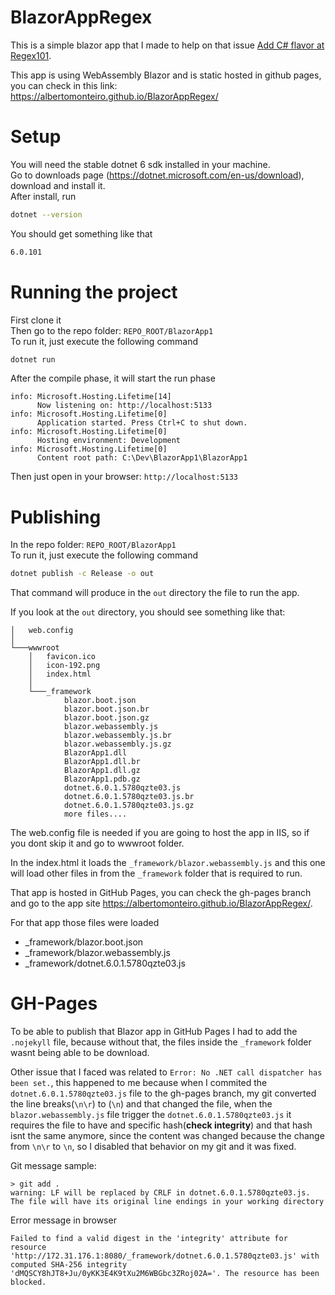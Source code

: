 # BlazorAppRegex

This is a simple blazor app that I made to help on that issue [Add C# flavor at Regex101](https://github.com/firasdib/Regex101/issues/156).

This app is using WebAssembly Blazor and is static hosted in github pages, you can check in this link: https://albertomonteiro.github.io/BlazorAppRegex/

# Setup

You will need the stable dotnet 6 sdk installed in your machine.
<br>
Go to downloads page (https://dotnet.microsoft.com/en-us/download), download and install it.
<br>
After install, run 
```bash
dotnet --version
```
You should get something like that
```bash
6.0.101
```

# Running the project

First clone it
<br>
Then go to the repo folder: `REPO_ROOT/BlazorApp1`
<br>
To run it, just execute the following command
```bash
dotnet run
```
After the compile phase, it will start the run phase
```
info: Microsoft.Hosting.Lifetime[14]
      Now listening on: http://localhost:5133
info: Microsoft.Hosting.Lifetime[0]
      Application started. Press Ctrl+C to shut down.
info: Microsoft.Hosting.Lifetime[0]
      Hosting environment: Development
info: Microsoft.Hosting.Lifetime[0]
      Content root path: C:\Dev\BlazorApp1\BlazorApp1
```
Then just open in your browser: `http://localhost:5133`

# Publishing

In the repo folder: `REPO_ROOT/BlazorApp1`
<br>
To run it, just execute the following command
```bash
dotnet publish -c Release -o out
```
That command will produce in the `out` directory the file to run the app.

If you look at the `out` directory, you should see something like that: 
```
│   web.config
│
└───wwwroot
    │   favicon.ico
    │   icon-192.png
    │   index.html
    │
    └───_framework
            blazor.boot.json
            blazor.boot.json.br
            blazor.boot.json.gz
            blazor.webassembly.js
            blazor.webassembly.js.br
            blazor.webassembly.js.gz
            BlazorApp1.dll
            BlazorApp1.dll.br
            BlazorApp1.dll.gz
            BlazorApp1.pdb.gz
            dotnet.6.0.1.5780qzte03.js
            dotnet.6.0.1.5780qzte03.js.br
            dotnet.6.0.1.5780qzte03.js.gz
            more files....
```
The web.config file is needed if you are going to host the app in IIS, so if you dont skip it and go to wwwroot folder.

In the index.html it loads the `_framework/blazor.webassembly.js` and this one will load other files in from the `_framework` folder that is required to run.

That app is hosted in GitHub Pages, you can check the gh-pages branch and go to the app site https://albertomonteiro.github.io/BlazorAppRegex/.

For that app those files were loaded

- _framework/blazor.boot.json
- _framework/blazor.webassembly.js
- _framework/dotnet.6.0.1.5780qzte03.js

# GH-Pages

To be able to publish that Blazor app in GitHub Pages I had to add the `.nojekyll` file, because without that, the files inside the `_framework`
folder wasnt being able to be download.

Other issue that I faced was related to `Error: No .NET call dispatcher has been set.`, this happened to me because when I commited the `dotnet.6.0.1.5780qzte03.js` file 
to the gh-pages branch, my git converted the line breaks(`\n\r`) to (`\n`) and that changed the file, when the `blazor.webassembly.js` file trigger the `dotnet.6.0.1.5780qzte03.js` 
it requires the file to have and specific hash(**check integrity**) and that hash isnt the same anymore, since the content was changed because the change from `\n\r` to `\n`, so
I disabled that behavior on my git and it was fixed.

Git message sample:
```
> git add .
warning: LF will be replaced by CRLF in dotnet.6.0.1.5780qzte03.js.
The file will have its original line endings in your working directory
```

Error message in browser
```
Failed to find a valid digest in the 'integrity' attribute for resource 'http://172.31.176.1:8080/_framework/dotnet.6.0.1.5780qzte03.js' with computed SHA-256 integrity 'dMQSCY8hJT8+Ju/0yKK3E4K9tXu2M6WBGbc3ZRoj02A='. The resource has been blocked.
```
